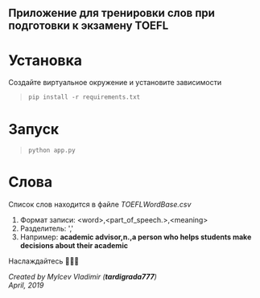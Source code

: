 ## Приложение для тренировки слов при подготовки к экзамену TOEFL

# Установка
Создайте виртуальное окружение и установите зависимости
> `pip install -r requirements.txt`

# Запуск
> `python app.py`

# Слова
Список слов находится в файле *TOEFLWordBase.csv*  
1. Формат записи:  \<word>,<part_of_speech.>,\<meaning> 
1. Разделитель: ','  
1. Например: **academic advisor,n.,a person who helps students make decisions about their academic**

Наслаждайтесь 🎉🎉🎉 

*Created by Mylcev Vladimir (**tardigrada777**)*  
*April, 2019*